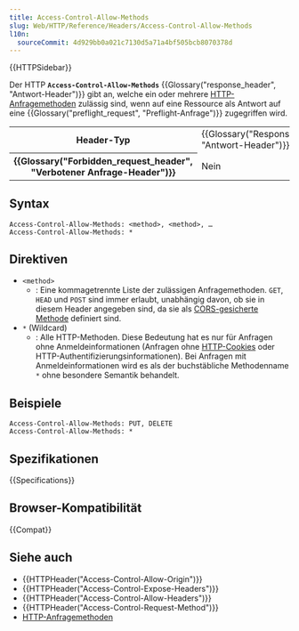 ```yaml
---
title: Access-Control-Allow-Methods
slug: Web/HTTP/Reference/Headers/Access-Control-Allow-Methods
l10n:
  sourceCommit: 4d929bb0a021c7130d5a71a4bf505bcb8070378d
---
```


{{HTTPSidebar}}

Der HTTP **`Access-Control-Allow-Methods`** {{Glossary("response_header", "Antwort-Header")}} gibt an, welche ein oder mehrere [HTTP-Anfragemethoden](/de/docs/Web/HTTP/Reference/Methods) zulässig sind, wenn auf eine Ressource als Antwort auf eine {{Glossary("preflight_request", "Preflight-Anfrage")}} zugegriffen wird.

<table class="properties">
  <tbody>
    <tr>
      <th scope="row">Header-Typ</th>
      <td>{{Glossary("Response_header", "Antwort-Header")}}</td>
    </tr>
    <tr>
      <th scope="row">{{Glossary("Forbidden_request_header", "Verbotener Anfrage-Header")}}</th>
      <td>Nein</td>
    </tr>
  </tbody>
</table>

## Syntax

```http
Access-Control-Allow-Methods: <method>, <method>, …
Access-Control-Allow-Methods: *
```

## Direktiven

- `<method>`
  - : Eine kommagetrennte Liste der zulässigen Anfragemethoden. `GET`, `HEAD` und `POST` sind immer erlaubt, unabhängig davon, ob sie in diesem Header angegeben sind, da sie als [CORS-gesicherte Methode](https://fetch.spec.whatwg.org/#cors-safelisted-method) definiert sind.
- `*` (Wildcard)
  - : Alle HTTP-Methoden.
    Diese Bedeutung hat es nur für Anfragen ohne Anmeldeinformationen (Anfragen ohne [HTTP-Cookies](/de/docs/Web/HTTP/Guides/Cookies) oder HTTP-Authentifizierungsinformationen). Bei Anfragen mit Anmeldeinformationen wird es als der buchstäbliche Methodenname `*` ohne besondere Semantik behandelt.

## Beispiele

```http
Access-Control-Allow-Methods: PUT, DELETE
Access-Control-Allow-Methods: *
```

## Spezifikationen

{{Specifications}}

## Browser-Kompatibilität

{{Compat}}

## Siehe auch

- {{HTTPHeader("Access-Control-Allow-Origin")}}
- {{HTTPHeader("Access-Control-Expose-Headers")}}
- {{HTTPHeader("Access-Control-Allow-Headers")}}
- {{HTTPHeader("Access-Control-Request-Method")}}
- [HTTP-Anfragemethoden](/de/docs/Web/HTTP/Reference/Methods)
